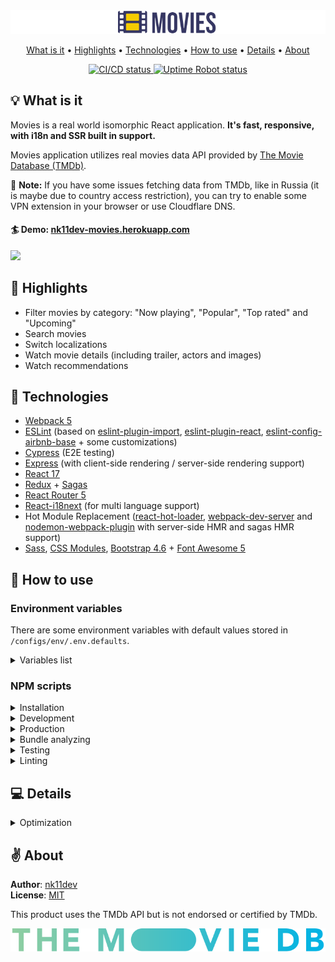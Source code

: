 <img src="src/assets/img/readme-images/banner.png">

<p align="center">
  <a href="#-what-is-it">What is it</a> •
  <a href="#-highlights">Highlights</a> •
  <a href="#-technologies">Technologies</a> •
  <a href="#-how-to-use">How to use</a> •
  <a href="#-details">Details</a> •
  <a href="#-about">About</a>
</p>

<p align="center">
  <a href="https://github.com/nk11dev/movies/actions/workflows/ci-cd.yml">
    <img alt="CI/CD status" src="https://github.com/nk11dev/movies/actions/workflows/ci-cd.yml/badge.svg">
  </a>
  <a href="https://stats.uptimerobot.com/qLDMxHOKQy">
    <img alt="Uptime Robot status" src="https://img.shields.io/uptimerobot/status/m787399188-cfa78f70cbf831fbe3e2876d?label=website">
</a>
</p>

## 💡 What is it
Movies is a real world isomorphic React application. **It's fast, responsive, with i18n and SSR built in support.**

Movies application utilizes real movies data API provided by [The Movie Database (TMDb)](https://www.themoviedb.org/). 

📄 **Note:** If you have some issues fetching data from TMDb, like in Russia (it is maybe due to country access restriction), you can try to enable some VPN extension in your browser or use Cloudflare DNS.

#### 🏄 Demo: [nk11dev-movies.herokuapp.com](https://nk11dev-movies.herokuapp.com/)

<img src="src/assets/img/readme-images/demo.gif">

## 🎥 Highlights
- Filter movies by category: "Now playing", "Popular", "Top rated" and "Upcoming"
- Search movies
- Switch localizations
- Watch movie details (including trailer, actors and images)
- Watch recommendations

## 🚀 Technologies
- [Webpack 5](https://webpack.js.org/blog/2020-10-10-webpack-5-release/)
- [ESLint](https://eslint.org/) (based on [eslint-plugin-import](https://www.npmjs.com/package/eslint-plugin-import), [eslint-plugin-react](https://www.npmjs.com/package/eslint-plugin-react), [eslint-config-airbnb-base](https://www.npmjs.com/package/eslint-config-airbnb-base) + some customizations)
- [Cypress](https://www.cypress.io/) (E2E testing)
- [Express](https://www.npmjs.com/package/express) (with client-side rendering / server-side rendering support)
- [React 17](https://ru.reactjs.org/)
- [Redux](https://redux.js.org/) + [Sagas](https://redux-saga.js.org/)
- [React Router 5](https://reactrouter.com/)
- [React-i18next](https://react.i18next.com/) (for multi language support)
- Hot Module Replacement  ([react-hot-loader](https://www.npmjs.com/package/react-hot-loader), [webpack-dev-server](https://www.npmjs.com/package/webpack-dev-server) and [nodemon-webpack-plugin](https://www.npmjs.com/package/nodemon-webpack-plugin) with server-side HMR and sagas HMR support)
- [Sass](https://www.npmjs.com/package/sass), [CSS Modules](https://github.com/css-modules/css-modules), [Bootstrap 4.6](https://getbootstrap.com/docs/4.6/getting-started/introduction/) + [Font Awesome 5](https://fontawesome.com/)

## 📖 How to use

### Environment variables

There are some environment variables with default values stored in `/configs/env/.env.defaults`.

<details> 
  <summary>Variables list</summary>
<br />

**Required** (they haven't default values)

For fetching movies data you should register account at [TMDb](https://www.themoviedb.org/signup) and use your own [API Read Access Token](https://developers.themoviedb.org/3/getting-started/authentication#bearer-token) or [API key](https://developers.themoviedb.org/3/getting-started/authentication#api-key).

| Variable         | Description                                                      
| ---------------- |------------------ |
| `TMDB_API_ACCESS_TOKEN` | *TMDb API Read Access Token* value (authentication by Bearer Token in `Authorization` header). Also, for this type of authentication you should set env variable `TMDB_API_V4_AUTHENTICATION=1` (default value) |

or

| Variable         | Description                                                      
| ---------------- |------------------ |
| `TMDB_API_KEY` | *TMDb API key* value (authentication by `api_key` query string parameter). Also, for this type of authentication you should set env variable `TMDB_API_V4_AUTHENTICATION=0` |

Steps for getting TMDb API to work in app:
1) Create `.env` file at the root folder (example of `.env` file you could find in `/configs/env/.env.defaults`).
2) Put in env variables with values depends on authentication method that you choose.

For example, your `.env` file should look like so (if you want to authenticate by *TMDb API Read Access Token*):
```
TMDB_API_ACCESS_TOKEN=put_your_api_access_token_here
TMDB_API_V4_AUTHENTICATION=1
```
or so (if you want to authenticate by *TMDb API key*):
```
TMDB_API_KEY=put_your_api_key_here
TMDB_API_V4_AUTHENTICATION=0
```

**Not required** (they have default values)

| Variable         | Default value      | Description                                                      
| ---------------- | ------------------ |------------------ |
| `TMDB_API_V4_AUTHENTICATION` | `1` | Flag for using [TMDb API v4 authentication method](https://developers.themoviedb.org/4/getting-started/authorization). Available values: `0` or `1`. Set it to `0` and add `TMDB_API_KEY` env variable if you want to use [TMDb API key](https://developers.themoviedb.org/3/getting-started/authentication#api-key) authentication instead of [TMDb API Read Access Token](https://developers.themoviedb.org/3/getting-started/authentication#bearer-token).|
| `TMDB_API_HOST` | `https://api.tmdb.org/3` | TMDb API host address. |
| `TMDB_API_REGION` | `US` | TMDb API region parameter will act as a filter to search for and display matching release date information. This parameter is expected to be an [ISO-3166-1](https://en.wikipedia.org/wiki/ISO_3166-1_alpha-2) code.|
| `PORT_CLIENT` | `8080` | Port used by `webpack-dev-server` for client-side development mode. |
| `PORT_SERVER` | `8081` | Port used by `express` for server-side development or production modes. |
| `PORT_ANALYZER` | `8888` | Port used by `webpack-bundle-analyzer` to visualize size of webpack output files. |
| `RENDERING` | `client` | Application rendering type. Available values: `client` or `server`. |
| `DEBUG_MODE` | `1` | Debug mode. Available values: `0` or `1`. Enables Express logs with `morgan` logger and Redux logs with `redux-logger`. |
</details>

### NPM scripts

<details> 
  <summary>Installation</summary>

<br />

**Command**: `npm install`

Install dependencies via npm.

> **Note**: if you want to fetch data from TMDb API, you should set up required [environment variables](#environment-variables).

---

</details>

<details> 
  <summary>Development</summary>

<br />

**Command**: `npm run dev:client` or shorthand `npm run dev`

Run client-side React app by `webpack-dev-server` with HMR *(by default available at [localhost:8080](http://localhost:8080))*. 
> **Note**: If your changes affects only client-side, running this script will be enough for you.

<br />

**Command**: `npm run dev:server`

Run server-side Express app by `nodemon-webpack-plugin` to host `/dist/client/` folder *(by default available at [localhost:8081](http://localhost:8081))*. 
> **Note**: This script useful if you want to change server-side behavior or work with client-side as Express-hosted app.

---

</details>

<details> 
  <summary>Production</summary>

<br />

**Command**: `npm run build`

Build client and server for production.

<br />

**Command**: `npm start`

Run bundled Express server for hosting `/dist/client/` folder.

---

</details>

<details> 
  <summary>Bundle analyzing</summary>

<br />

**Command**: `npm run analyze:client`

Run Webpack Bundle Analyzer: HTTP server to show client-side bundle report with visualized size of webpack output files.

<br />

**Command**: `npm run analyze:server`

Run Webpack Bundle Analyzer: HTTP server to show server-side bundle report with visualized size of webpack output files.

</details>

<details> 
  <summary>Testing</summary>

<br />

**Command**: `npm run cypress`

Open Cypress test runner.

<br />

**Command**: `npm run cypress:run`

Run Cypress tests to completion.

<br />

**Command**: `npm test`

Start `webpack-dev-server`, wait for a url to respond, then run Cypress tests. When the test process exits, shut down `webpack-dev-server`.

---

</details>

<details> 
  <summary>Linting</summary>

<br />

**Command**: `npm run lint`

Run ESLint with `./**` search pattern.

<br />

**Command**: `npm run lint:fix`

Run ESLint with `--fix` flag.

</details>

## 💻 Details

<details> 
<summary> Optimization </summary>

##### Current score:
> **Note**: Tested with disabled cache and extensions in Chrome Browser (Chrome -> Dev Tools -> "Lighthowse" tab).

<img src="src/assets/img/readme-images/lighthouse-score.png">

Desktop version scores ~96/100 ponts.<br />
Mobile version scores ~82/100 ponts.

But there is a some planned improvements.
And that's without even mentioning the possible PWA techniques!

##### Express
  - [x] HTTP headers with Cache-Control

##### Bundle
  - [x] Minification
  - [x] Gzipping
  - [ ] Tree-shaking
  - [ ] Code-splitting

##### Fonts
  - [x] Stored locally
  - [x] In modern format
  - [x] Preloaded
  - [x] With "font-display:swap"

##### Images
  - [x] Lazy loading
</details> 

## ✌️ About
**Author**: [nk11dev](https://github.com/nk11dev)<br />
**License**: [MIT](/LICENSE)

This product uses the TMDb API but is not endorsed or certified by TMDb.

[<img src="src/assets/img/tmdb-logos/tmdb_logo_wide.svg">](https://www.themoviedb.org/)